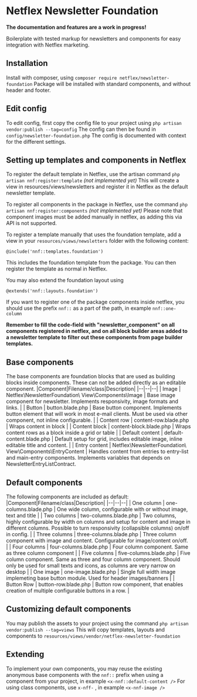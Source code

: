 # Netflex Newsletter Foundation
**The documentation and features are a work in progress!**

Boilerplate with tested markup for newsletters and components for easy integration with Netflex marketing.


## Installation
Install with composer, using `composer require netflex/newsletter-foundation`
Package will be installed with standard components, and without header and footer.

## Edit config
To edit config, first copy the config file to your project using `php artisan vendor:publish --tag=config`
The config can then be found in `config/newsletter-foundation.php`
The config is documented with context for the different settings.

## Setting up templates and components in Netflex
To register the default template in Netflex, use the artisan command `php artisan nnf:register:template` *(not implemented yet)*
This will create a view in resources/views/newsletters and register it in Netflex as the default newsletter template.

To register all components in the package in Netflex, use the command `php artisan nnf:register:components` *(not implemented yet)*
Please note that component images must be added manually in netflex, as adding this via API is not supported.

To register a template manually that uses the foundation template, add a view in your `resources/views/newsletters` folder with the following content:

    @include('nnf::templates.foundation')

This includes the foundation template from the package. You can then register the template as normal in Netflex.

You may also extend the foundation layout using 

    @extends('nnf::layouts.foundation')

If you want to register one of the package components inside netflex, you should use the prefix `nnf::` as a part of the path, in example `nnf::one-column`

**Remember to fill the code-field with "newsletter_component" on all components registered in netflex, and on all block builder areas added to a newsletter template to filter out these components from page builder templates.**

## Base components
The base components are foundation blocks that are used as building blocks inside components. These can not be added directly as an editable component.
|Component|Filename/class|Description|
|--|--|--|
| Image | Netflex\NewsletterFoundation\ View\Components\Image | Base image component for newsletter. Implements responsivity, image formats and links. |
| Button | button.blade.php | Base button component. Implements button element that will work in most e-mail clients. Must be used via other component, not inline configurable. |
| Content row | content-row.blade.php | Wraps content in block |
| Content block | content-block.blade.php | Wraps content rows as a block inside a grid or table |
| Default content | default-content.blade.php | Default setup for grid, includes editable image, inline editable title and content. |
| Entry content | Netflex\NewsletterFoundation\ View\Components\EntryContent | Handles content from entries to entry-list and main-entry components. Implements variables that depends on NewsletterEntryListContract.


## Default components
The following components are included as default:
|Component|Filename/class|Description|
|--|--|--|
| One column | one-columns.blade.php | One wide column, configurable with or without image, text and title |
| Two columns | two-columns.blade.php | Two columns, highly configurable by width on columns and setup for content and image in different columns. Possible to turn responsivity (collapsible columns) on/off in config. |
| Three columns | three-columns.blade.php | Three column component with image and content. Configurable for image/content on/off. |
| Four columns | four-columns.blade.php | Four column component. Same as three column component |
| Five columns | five-columns.blade.php | Five column component. Same as three and four column component. Should only be used for small texts and icons, as columns are very narrow on desktop |
| One image | one-image.blade.php | Single full width image implemeting base button module. Used for header images/banners |
| Button Row | button-row.blade.php | Button row component, that enables creation of multiple configurable buttons in a row. |

## Customizing default components
You may publish the assets to your project using the command `php artisan vendor:publish --tag=views`
This will copy templates, layouts and components to `resources/views/vendor/netflex-newsletter-foundation`

## Extending
To implement your own components, you may reuse the existing anonymous base components with the `nnf::` prefix when using a component from your project, in example `<x-nnf::default-content />`
For using class components, use `x-nff-` , in example `<x-nnf-image />` 



